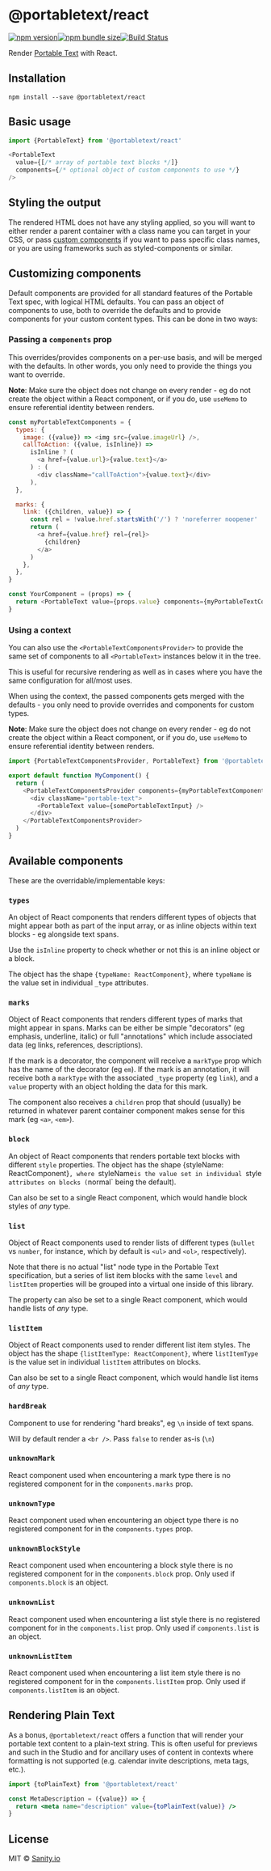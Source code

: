 # @portabletext/react

[![npm version](https://img.shields.io/npm/v/@portabletext/react.svg?style=flat-square)](https://www.npmjs.com/package/@portabletext/react)[![npm bundle size](https://img.shields.io/bundlephobia/minzip/@portabletext/react?style=flat-square)](https://bundlephobia.com/result?p=@portabletext/react)[![Build Status](https://img.shields.io/github/workflow/status/portabletext/react-portabletext/test/main.svg?style=flat-square)](https://github.com/portabletext/react-portabletext/actions?query=workflow%3Atest)

Render [Portable Text](https://portabletext.org/) with React.

## Installation

```
npm install --save @portabletext/react
```

## Basic usage

```js
import {PortableText} from '@portabletext/react'

<PortableText
  value={[/* array of portable text blocks */]}
  components={/* optional object of custom components to use */}
/>
```

## Styling the output

The rendered HTML does not have any styling applied, so you will want to either render a parent container with a class name you can target in your CSS, or pass [custom components](#customizing-components) if you want to pass specific class names, or you are using frameworks such as styled-components or similar.

## Customizing components

Default components are provided for all standard features of the Portable Text spec, with logical HTML defaults. You can pass an object of components to use, both to override the defaults and to provide components for your custom content types. This can be done in two ways:

### Passing a `components` prop

This overrides/provides components on a per-use basis, and will be merged with the defaults. In other words, you only need to provide the things you want to override.

**Note**: Make sure the object does not change on every render - eg do not create the object within a React component, or if you do, use `useMemo` to ensure referential identity between renders.

```js
const myPortableTextComponents = {
  types: {
    image: ({value}) => <img src={value.imageUrl} />,
    callToAction: ({value, isInline}) =>
      isInline ? (
        <a href={value.url}>{value.text}</a>
      ) : (
        <div className="callToAction">{value.text}</div>
      ),
  },

  marks: {
    link: ({children, value}) => {
      const rel = !value.href.startsWith('/') ? 'noreferrer noopener' : undefined
      return (
        <a href={value.href} rel={rel}>
          {children}
        </a>
      )
    },
  },
}

const YourComponent = (props) => {
  return <PortableText value={props.value} components={myPortableTextComponents} />
}
```

### Using a context

You can also use the `<PortableTextComponentsProvider>` to provide the same set of components to all `<PortableText>` instances below it in the tree.

This is useful for recursive rendering as well as in cases where you have the same configuration for all/most uses.

When using the context, the passed components gets merged with the defaults - you only need to provide overrides and components for custom types.

**Note**: Make sure the object does not change on every render - eg do not create the object within a React component, or if you do, use `useMemo` to ensure referential identity between renders.

```js
import {PortableTextComponentsProvider, PortableText} from '@portabletext/react'

export default function MyComponent() {
  return (
    <PortableTextComponentsProvider components={myPortableTextComponents}>
      <div className="portable-text">
        <PortableText value={somePortableTextInput} />
      </div>
    </PortableTextComponentsProvider>
  )
}
```

## Available components

These are the overridable/implementable keys:

### `types`

An object of React components that renders different types of objects that might appear both as part of the input array, or as inline objects within text blocks - eg alongside text spans.

Use the `isInline` property to check whether or not this is an inline object or a block.

The object has the shape `{typeName: ReactComponent}`, where `typeName` is the value set in individual `_type` attributes.

### `marks`

Object of React components that renders different types of marks that might appear in spans. Marks can be either be simple "decorators" (eg emphasis, underline, italic) or full "annotations" which include associated data (eg links, references, descriptions).

If the mark is a decorator, the component will receive a `markType` prop which has the name of the decorator (eg `em`). If the mark is an annotation, it will receive both a `markType` with the associated `_type` property (eg `link`), and a `value` property with an object holding the data for this mark.

The component also receives a `children` prop that should (usually) be returned in whatever parent container component makes sense for this mark (eg `<a>`, `<em>`).

### `block`

An object of React components that renders portable text blocks with different `style` properties. The object has the shape {styleName: ReactComponent}`, where `styleName`is the value set in individual `style` attributes on blocks (`normal` being the default).

Can also be set to a single React component, which would handle block styles of _any_ type.

### `list`

Object of React components used to render lists of different types (`bullet` vs `number`, for instance, which by default is `<ul>` and `<ol>`, respectively).

Note that there is no actual "list" node type in the Portable Text specification, but a series of list item blocks with the same `level` and `listItem` properties will be grouped into a virtual one inside of this library.

The property can also be set to a single React component, which would handle lists of _any_ type.

### `listItem`

Object of React components used to render different list item styles. The object has the shape `{listItemType: ReactComponent}`, where `listItemType` is the value set in individual `listItem` attributes on blocks.

Can also be set to a single React component, which would handle list items of _any_ type.

### `hardBreak`

Component to use for rendering "hard breaks", eg `\n` inside of text spans.

Will by default render a `<br />`. Pass `false` to render as-is (`\n`)

### `unknownMark`

React component used when encountering a mark type there is no registered component for in the `components.marks` prop.

### `unknownType`

React component used when encountering an object type there is no registered component for in the `components.types` prop.

### `unknownBlockStyle`

React component used when encountering a block style there is no registered component for in the `components.block` prop. Only used if `components.block` is an object.

### `unknownList`

React component used when encountering a list style there is no registered component for in the `components.list` prop. Only used if `components.list` is an object.

### `unknownListItem`

React component used when encountering a list item style there is no registered component for in the `components.listItem` prop. Only used if `components.listItem` is an object.

## Rendering Plain Text

As a bonus, `@portabletext/react` offers a function that will render your
portable text content to a plain-text string. This is often useful for previews
and such in the Studio and for ancillary uses of content in contexts where
formatting is not supported (e.g. calendar invite descriptions, meta tags,
etc.).

```jsx
import {toPlainText} from '@portabletext/react'

const MetaDescription = ({value}) => {
  return <meta name="description" value={toPlainText(value)} />
}
```

## License

MIT © [Sanity.io](https://www.sanity.io/)
